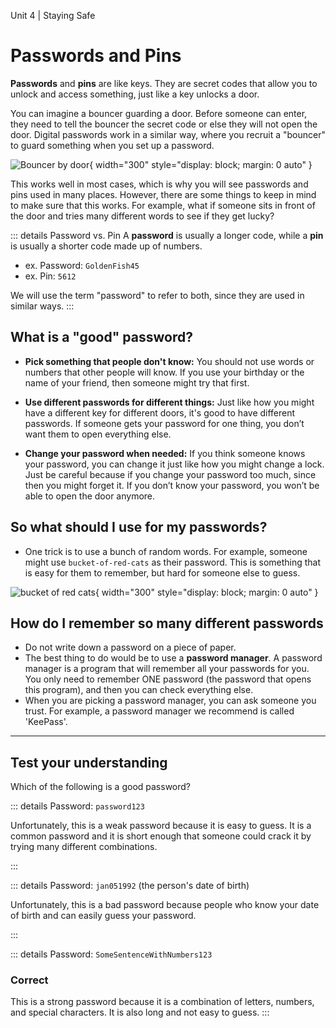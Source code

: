Unit 4 | Staying Safe

# Passwords and Pins

**Passwords** and **pins** are like keys. They are secret codes that allow you to unlock and access something, just like a key unlocks a door.

You can imagine a bouncer guarding a door. Before someone can enter, they need to tell the bouncer the secret code or else they will not open the door. Digital passwords work in a similar way, where you recruit a "bouncer" to guard something when you set up a password.

![Bouncer by door](/course/4-staying-safe/bouncer.jpg){ width="300" style="display: block; margin: 0 auto" }

This works well in most cases, which is why you will see passwords and pins used in many places. However, there are some things to keep in mind to make sure that this works. For example, what if someone sits in front of the door and tries many different words to see if they get lucky?

::: details Password vs. Pin
A **password** is usually a longer code, while a **pin** is usually a shorter code made up of numbers.

- ex. Password: `GoldenFish45`
- ex. Pin: `5612`

We will use the term "password" to refer to both, since they are used in similar ways.
:::

## What is a "good" password?



- **Pick something that people don't know:** You should not use words or numbers that other people will know. If you use your birthday or the name of your friend, then someone might try that first.

- **Use different passwords for different things:** Just like how you might have a different key for different doors, it's good to have different passwords. If someone gets your password for one thing, you don’t want them to open everything else.

- **Change your password when needed:** If you think someone knows your password, you can change it just like how you might change a lock. Just be careful because if you change your password too much, since then you might forget it. If you don’t know your password, you won’t be able to open the door anymore.

## So what should I use for my passwords?

- One trick is to use a bunch of random words. For example, someone might use `bucket-of-red-cats` as their password. This is something that is easy for them to remember, but hard for someone else to guess.

![bucket of red cats](/course/4-staying-safe/red-cats.png){ width="300" style="display: block; margin: 0 auto" }

## How do I remember so many different passwords

- Do not write down a password on a piece of paper.
- The best thing to do would be to use a **password manager**. A password manager is a program that will remember all your passwords for you. You only need to remember ONE password (the password that opens this program), and then you can check everything else.
- When you are picking a password manager, you can ask someone you trust. For example, a password manager we recommend is called 'KeePass'.

---

## Test your understanding

Which of the following is a good password?

::: details Password: `password123`

Unfortunately, this is a weak password because it is easy to guess. It is a common password and it is short enough that someone could crack it by trying many different combinations.

:::

::: details Password: `jan051992` (the person's date of birth)

Unfortunately, this is a bad password because people who know your date of birth and can easily guess your password.

:::

::: details Password: `SomeSentenceWithNumbers123`

### **Correct**

This is a strong password because it is a combination of letters, numbers, and special characters. It is also long and not easy to guess.
:::

